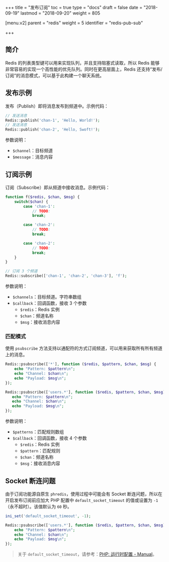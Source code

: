 +++
title = "发布订阅"
toc = true
type = "docs"
draft = false
date = "2018-09-19"
lastmod = "2018-09-20"
weight = 805

[menu.v2]
  parent = "redis"
  weight = 5
  identifier = "redis-pub-sub"

+++

## 简介

Redis 的列表类型键可以用来实现队列，并且支持阻塞式读取，所以 Redis 能够非常容易的实现一个高性能的优先队列。同时在更高层面上，Redis 还支持“发布/订阅”的消息模式，可以基于此构建一个聊天系统。

## 发布示例

发布（Publish）即将消息发布到频道中。示例代码：

```php
// 发送消息
Redis::publish('chan-1', 'Hello, World!');
// 发送消息
Redis::publish('chan-2', 'Hello, Swoft!');
```

参数说明：

- `$channel`：目标频道
- `$message`：消息内容

## 订阅示例

订阅（Subscribe）即从频道中接收消息。示例代码：

```php
function f($redis, $chan, $msg) {
    switch($chan) {
        case 'chan-1':
            // TODO:
            break;

        case 'chan-2':
            // TODO:
            break;

        case 'chan-2':
            // TODO:
            break;
    }
}

// 订阅 3 个频道
Redis::subscribe(['chan-1', 'chan-2', 'chan-3'], 'f');
```

参数说明：

- `$channels`：目标频道。字符串数组
- `$callback`：回调函数，接收 3 个参数
  - `$redis`：Redis 实例
  - `$chan`：频道名称
  - `$msg`：接收消息内容

### 匹配模式

使用 `psubscribe` 方法支持以通配符的方式订阅频道，可以用来获取所有所有频道上的消息。

```php
Redis::psubscribe(['*'], function ($redis, $pattern, $chan, $msg) {
    echo "Pattern: $pattern\n";
    echo "Channel: $chan\n";
    echo "Payload: $msg\n";
});

Redis::psubscribe(['users.*'], function ($redis, $pattern, $chan, $msg) {
   echo "Pattern: $pattern\n";
   echo "Channel: $chan\n";
   echo "Payload: $msg\n";
});
```

参数说明：

- `$patterns`：匹配规则数组
- `$callback`：回调函数，接收 4 个参数
  - `$redis`：Redis 实例
  - `$pattern`：匹配规则
  - `$chan`：频道名称
  - `$msg`：接收消息内容

## Socket 断连问题

由于订阅功能源自原生 `phredis`，使用过程中可能会有 Socket 断连问题，所以在开启发布订阅前应加大 PHP 配置中 `default_socket_timeout` 的值或设置为 `-1`（永不超时）。该值默认为 `60` 秒。

```php
ini_set('default_socket_timeout', -1);

Redis::psubscribe(['users.*'], function ($redis, $pattern, $chan, $msg) {
    echo "Pattern: $pattern\n";
    echo "Channel: $chan\n";
    echo "Payload: $msg\n";
});
```

> 关于 `default_socket_timeout`，请参考：[PHP: 运行时配置 - Manual](https://www.php.net/manual/zh/filesystem.configuration.php)。